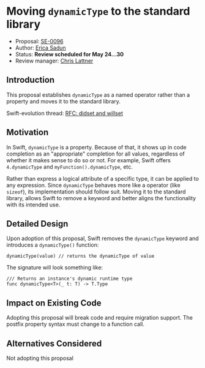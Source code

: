 # Moving `dynamicType` to the standard library

* Proposal: [SE-0096](0096-dynamictype.md)
* Author: [Erica Sadun](https://github.com/erica)
* Status: **Review scheduled for May 24...30**
* Review manager: [Chris Lattner](http://github.com/lattner)

## Introduction

This proposal establishes `dynamicType` as a named operator rather than a property
and moves it to the standard library.

Swift-evolution thread:
[RFC: didset and willset](http://thread.gmane.org/gmane.comp.lang.swift.evolution/17534)

## Motivation

In Swift, `dynamicType` is a property. Because of that, it shows up in code completion as an "appropriate"
completion for all values, regardless of whether it makes sense to do so or not. For example, Swift offers
`4.dynamicType` and `myFunction().dynamicType`, etc. 

Rather than express a logical attribute of a specific type,
it can be applied to any expression. Since `dynamicType` behaves more like a operator (like `sizeof`), 
its implementation should follow suit. Moving it to the standard library, allows Swift to remove a keyword and better aligns the functionality with its
intended use.

## Detailed Design

Upon adoption of this proposal, Swift removes the `dynamicType` keyword and introduces a `dynamicType()` function:

```
dynamicType(value) // returns the dynamicType of value
```

The signature will look something like:

```
/// Returns an instance's dynamic runtime type
func dynamicType<T>(_ t: T) -> T.Type
```

## Impact on Existing Code

Adopting this proposal will break code and require migration support. The postfix property syntax must change to a function call. 

## Alternatives Considered

Not adopting this proposal